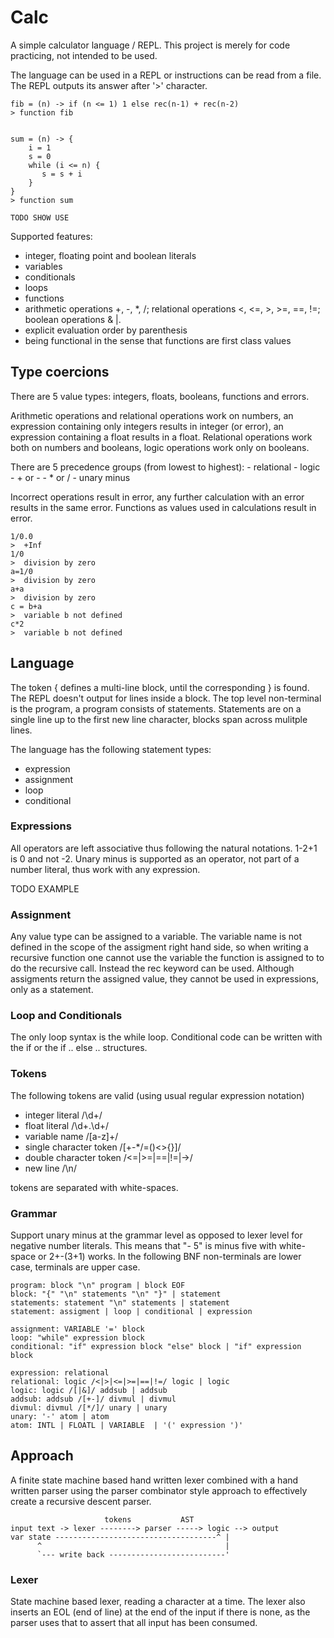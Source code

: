 # Calc

A simple calculator language / REPL. This project is merely for code practicing, not intended to be used.

The language can be used in a REPL or instructions can be read from a file. The REPL outputs its answer after '>' character.

    fib = (n) -> if (n <= 1) 1 else rec(n-1) + rec(n-2) 
    > function fib
    

    sum = (n) -> {
        i = 1
        s = 0
        while (i <= n) {
           s = s + i
        }
    }
    > function sum

    TODO SHOW USE

Supported features:

 - integer, floating point and boolean literals
 - variables
 - conditionals
 - loops
 - functions
 - arithmetic operations +, -, *, /; relational operations <, <=, >, >=, ==, !=; boolean operations & |.
 - explicit evaluation order by parenthesis
 - being functional in the sense that functions are first class values

## Type coercions

There are 5 value types: integers, floats, booleans, functions and errors.

Arithmetic operations and relational operations work on numbers, an expression containing only integers results in integer (or error), an expression containing a float results in a float. Relational operations work both on numbers and booleans, logic operations work only on booleans.

There are 5 precedence groups (from lowest to highest): 
    - relational
    - logic
    - + or -
    - * or /
    - unary minus

Incorrect operations result in error, any further calculation with an error results in the same error. Functions as values used in calculations result in error.

    1/0.0
    >  +Inf
    1/0
    >  division by zero
    a=1/0
    >  division by zero
    a+a
    >  division by zero
    c = b+a
    >  variable b not defined
    c*2
    >  variable b not defined

## Language

The token { defines a multi-line block, until the corresponding } is found. The REPL doesn't output for lines inside a block. The top level non-terminal is the program, a program consists of statements. Statements are on a single line up to the first new line character, blocks span across mulitple lines.

The language has the following statement types:

 - expression
 - assignment
 - loop
 - conditional

### Expressions

All operators are left associative thus following the natural notations. 1-2+1 is 0 and not -2. Unary minus is supported as an operator, not part of a number literal, thus work with any expression.

TODO EXAMPLE

### Assignment

Any value type can be assigned to a variable. The variable name is not defined in the scope of the assigment right hand side, so when writing a recursive function one cannot use the variable the function is assigned to to do the recursive call. Instead the rec keyword can be used. Although assigments return the assigned value, they cannot be used in expressions, only as a statement.

### Loop and Conditionals

The only loop syntax is the while loop. Conditional code can be written with the if or the if .. else .. structures.


### Tokens

The following tokens are valid (using usual regular expression notation)

 - integer literal /\d+/
 - float literal /\d+.\d+/
 - variable name /[a-z]+/
 - single character token /[+-*/=()<>{}]/
 - double character token /<=|>=|==|!=|->/
 - new line /\n/

tokens are separated with white-spaces.

### Grammar

Support unary minus at the grammar level as opposed to lexer level for negative number literals. This means that "- 5" is minus five with white-space or 2+-(3+1) works. In the following BNF non-terminals are lower case, terminals are upper case.

    program: block "\n" program | block EOF
    block: "{" "\n" statements "\n" "}" | statement
    statements: statement "\n" statements | statement
    statement: assigment | loop | conditional | expression

    assignment: VARIABLE '=' block 
    loop: "while" expression block
    conditional: "if" expression block "else" block | "if" expression block

    expression: relational
    relational: logic /<|>|<=|>=|==|!=/ logic | logic
    logic: logic /[|&]/ addsub | addsub
    addsub: addsub /[+-]/ divmul | divmul
    divmul: divmul /[*/]/ unary | unary
    unary: '-' atom | atom
    atom: INTL | FLOATL | VARIABLE  | '(' expression ')'

## Approach

A finite state machine based hand written lexer combined with a hand written parser using the parser combinator style approach to effectively create a recursive descent parser.

                         tokens           AST
    input text -> lexer --------> parser -----> logic --> output
    var state ------------------------------------^ |
          ^                                         |
          `--- write back --------------------------'

### Lexer

State machine based lexer, reading a character at a time. The lexer also inserts an EOL (end of line) at the end of the input if there is none, as the parser uses that to assert that all input has been consumed.
